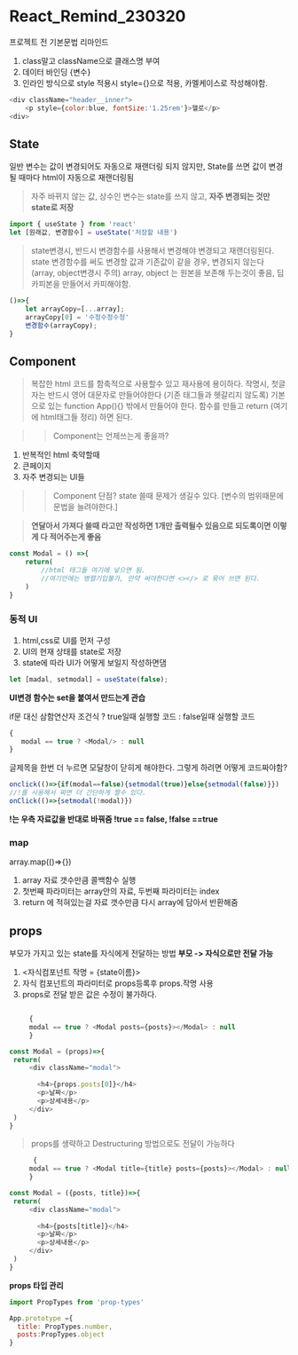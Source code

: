 # React_Remind_230320

프로젝트 전 기본문법 리마인드 

1. class말고 className으로 클래스명 부여
2. 데이터 바인딩 {변수}
3. 인라인 방식으로 style 적용시 style={}으로 적용, 카멜케이스로 작성해야함.
```js
<div className="header__inner">
    <p style={color:blue, fontSize:'1.25rem'}>헬로</p>
<div>
```

## State

일반 변수는 값이 변경되어도 자동으로 재랜더링 되지 않지만, State를 쓰면 값이 변경될 때마다 html이 자동으로 재랜더링됨

> 자주 바뀌지 않는 값, 상수인 변수는 state를 쓰지 않고, **자주 변경되는 것만 state로 저장**

``` js
import { useState } from 'react'
let [원래값, 변경함수] = useState('저장할 내용')
```
>state변경시, 반드시 변경함수를 사용해서 변경해야 변경되고 재랜더링된다. 
>state 변경함수를 써도 변경할 값과 기존값이 같을 경우, 변경되지 않는다 (array, object변경시 주의)
array, object 는 원본을 보존해 두는것이 좋음, 딥카피본을 만들어서 카피해야함.

```js
()=>{
    let arrayCopy=[...array];
    arrayCopy[0] = '수정수정수정'
    변경함수(arrayCopy);
}
```

## Component

>복잡한 html 코드를 함축적으로 사용할수 있고 재사용에 용이하다. 
>작명시, 첫글자는 반드시 영어 대문자로 만들어야한다 (기존 태그들과 헷갈리지 않도록)
>기본으로 있는 function App(){} 밖에서 만들어야 한다.
>함수를 만들고 return (여기에 html태그들 정리) 하면 된다.

>> Component는 언제쓰는게 좋을까?
1. 반복적인 html 축약할때
2. 큰페이지
3. 자주 변경되는 UI들 

>> Component 단점?
>> state 쓸때 문제가 생길수 있다. [변수의 범위때문에 문법을 늘려야한다.]

>**연달아서 가져다 쓸때 <Modal/>라고만 작성하면 1개만 출력될수 있음으로 되도록이면 <Modal></Modal>이렇게 다 적어주는게 좋음**


```js
const Modal = () =>{
    return(
        //html 태그들 여기에 넣으면 됨.
        //여기안에는 병렬기입불가, 만약 써야한다면 <></> 로 묶어 쓰면 된다.
    )
}
```

### 동적 UI

1. html,css로 UI를 먼저 구성
2. UI의 현재 상태를 state로 저장
3. state에 따라 UI가 어떻게 보일지 작성하면댐

```js
let [madal, setmodal] = useState(false);
```

**UI변경 함수는 set을 붙여서 만드는게 관습**

if문 대신 삼함연산자
조건식 ? true일때 실행할 코드 : false일때 실행할 코드

```js
{
   modal == true ? <Modal/> : null
}
```

글제목을 한번 더 누르면 모달창이 닫히게 해야한다. 그렇게 하려면 어떻게 코드짜야함?

```js
onclick(()=>{if(modal==false){setmodal(true)}else{setmodal(false)}})
//!를 사용해서 짜면 더 간단하게 짤수 있다.
onClick(()=>{setmodal(!modal)})
```
**!는 우측 자료값을 반대로 바꿔줌 !true == false, !false ==true**



### map

array.map(()=>{})

1. array 자료 갯수만큼 콜백함수 실행 
2. 첫번째 파라미터는 array안의 자료, 두번째 파라미터는 index 
3. return 에 적혀있는걸 자료 갯수만큼 다시 array에 담아서 반환해줌

## props

부모가 가지고 있는 state를 자식에게 전달하는 방법
**부모 -> 자식으로만 전달 가능**
 1. <자식컴포넌트 작명 = {state이름}>
 2. 자식 컴포넌트의 파라미터로 props등록후 props.작명 사용
 3. props로 전달 받은 값은 수정이 불가하다.
 ```js

      {
      modal == true ? <Modal posts={posts}></Modal> : null 
      }

const Modal = (props)=>{
  return(
      <div className="modal">
      
        <h4>{props.posts[0]}</h4>
        <p>날짜</p>
        <p>상세내용</p>
      </div>
  )
}
 ```
 > props를 생략하고 Destructuring 방법으로도 전달이 가능하다

 ```js
       {
      modal == true ? <Modal title={title} posts={posts}></Modal> : null 
      }

const Modal = ({posts, title})=>{
  return(
      <div className="modal">
      
        <h4>{posts[title]}</h4>
        <p>날짜</p>
        <p>상세내용</p>
      </div>
  )
}
```

**props 타입 관리**
```js
import PropTypes from 'prop-types'

App.prototype ={
  title: PropTypes.number,
  posts:PropTypes.object
}
```